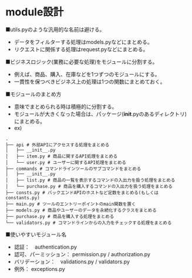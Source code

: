 # module設計

■utils.pyのような汎用的な名前は避ける。
- データをフィルターする処理はmodels.pyなどにまとめる。
- リクエストに関係する処理はrequest.pyなどにまとめる。

■ビジネスロジック(業務に必要な処理)をモジュールに分割する。
- 例えば、商品、購入、在庫などを1つずつのモジュールにする。
- 一貫性を保つべきビジネス上の処理は1つの関数にまとめておく。

■モジュールのまとめ方
- 意味でまとめられる時は積極的に分割する。
- モジュールが大きくなった場合は、パッケージ(__init__.pyのあるディレクトリ)にまとめる。
- ex)
```
.
├── api # 外部APIにアクセスする処理をまとめる
│   ├── __init__.py
│   ├── item.py # 商品に関するAPI処理をまとめる
│   └── user.py # ユーザーに関するAPI処理をまとめる
├── commands # コマンドラインツールのサブコマンドをまとめる
│   ├── __init__.py
│   ├── list.py # 商品の一覧を表示するコマンドの入出力を扱う処理をまとめる
│   └── purchase.py # 商品を購入するコマンドの入出力を扱う処理をまとめる
├── consts.py # バックエンドAPIのホストなど定数をまとめる(もしくはconstants.py)
├── main.py # ツールのエントリーポイントのmain関数を置く 
├── models.py # 商品やユーザーのデータを永続化するクラスをまとめる
├── purchase.py # 商品を購入する処理をまとめる
└── validators.py # コマンドラインからの入力をチェックする処理をまとめる
```

■使いやすいモジュール名
- 認証：　authentication.py
- 認可、パーミッション： permission.py / authorization.py
- バリデーション：　validations.py / validators.py
- 例外： exceptions.py

